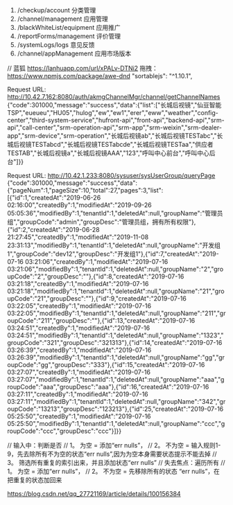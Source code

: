 1. /checkup/account      分类管理      
2. /channel/management      应用管理       
3. /blackWhiteList/equipment      应用推广       
4. /reportForms/management   评价管理         
5. /systemLogs/logs   意见反馈         
6. /channel/appManagement   应用市场版本         


// 蓝狐
https://lanhuapp.com/url/xPALv-DTNi2
拖拽：
https://www.npmjs.com/package/awe-dnd
"sortablejs": "^1.10.1",

Request URL: http://10.42.7.162:8080/auth/akmgChannelMgr/channel/getChannelNames
{"code":301000,"message":"success","data":{"list":["长城后视镜","仙豆智能TSP","eueueu","HU05","hulog","ew","ew1","erer","eww","weather","config-center","third-system-service","hufront-api","front-api","backend-api","srm-api","call-center","srm-operation-api","srm-app","srm-weixin","srm-dealer-app","srm-device","srm-operation","长城后视镜ab","长城后视镜TESTabc","长城后视镜TESTabcd","长城后视镜TESTabcde","长城后视镜TESTaa","供应者TESTAB","长城后视镜a","长城后视镜AAA","123","呼叫中心前台","呼叫中心后台"]}}

Request URL: http://10.42.1.233:8080/sysuser/sysUserGroup/queryPage
{"code":301000,"message":"success","data":{"pageNum":1,"pageSize":10,"total":27,"pages":3,"list":[{"id":1,"createdAt":"2019-06-26 02:16:00","createdBy":1,"modifiedAt":"2019-09-26 05:05:36","modifiedBy":1,"tenantId":1,"deletedAt":null,"groupName":"管理员组","groupCode":"admin","groupDesc":"管理员组，拥有所有权限"},{"id":2,"createdAt":"2019-06-28 21:27:45","createdBy":1,"modifiedAt":"2019-11-08 23:31:13","modifiedBy":1,"tenantId":1,"deletedAt":null,"groupName":"开发组1","groupCode":"dev12","groupDesc":"开发组1"},{"id":7,"createdAt":"2019-07-16 03:21:06","createdBy":1,"modifiedAt":"2019-07-16 03:21:06","modifiedBy":1,"tenantId":1,"deletedAt":null,"groupName":"2","groupCode":"2","groupDesc":""},{"id":8,"createdAt":"2019-07-16 03:21:18","createdBy":1,"modifiedAt":"2019-07-16 03:21:18","modifiedBy":1,"tenantId":1,"deletedAt":null,"groupName":"21","groupCode":"21","groupDesc":""},{"id":9,"createdAt":"2019-07-16 03:22:05","createdBy":1,"modifiedAt":"2019-07-16 03:22:05","modifiedBy":1,"tenantId":1,"deletedAt":null,"groupName":"211","groupCode":"211","groupDesc":""},{"id":13,"createdAt":"2019-07-16 03:24:51","createdBy":1,"modifiedAt":"2019-07-16 03:24:51","modifiedBy":1,"tenantId":1,"deletedAt":null,"groupName":"1323","groupCode":"321","groupDesc":"321313"},{"id":14,"createdAt":"2019-07-16 03:26:39","createdBy":1,"modifiedAt":"2019-07-16 03:26:39","modifiedBy":1,"tenantId":1,"deletedAt":null,"groupName":"gg","groupCode":"gg","groupDesc":"333"},{"id":15,"createdAt":"2019-07-16 03:27:07","createdBy":1,"modifiedAt":"2019-07-16 03:27:07","modifiedBy":1,"tenantId":1,"deletedAt":null,"groupName":"aaa","groupCode":"aaa","groupDesc":"aaa"},{"id":16,"createdAt":"2019-07-16 03:27:11","createdBy":1,"modifiedAt":"2019-07-16 03:27:11","modifiedBy":1,"tenantId":1,"deletedAt":null,"groupName":"342","groupCode":"13213","groupDesc":"123213"},{"id":25,"createdAt":"2019-07-16 05:25:50","createdBy":1,"modifiedAt":"2019-07-16 05:25:50","modifiedBy":1,"tenantId":1,"deletedAt":null,"groupName":"ccc","groupCode":"ccc","groupDesc":"ccc"}]}}


//  输入中：判断是否
//   1。 为空 = 添加“err nulls”，
//   2。 不为空 = 输入规则1-9，先去除所有不为空的状态“err nulls”,因为为空本身需要状态提示不能去掉
//   3。 筛选所有重复的索引出来，并且添加状态“err nulls”
// 失去焦点：遍历所有
//   1。 为空 = 添加“err nulls”，
//   2。 不为空 = 先移除所有的状态 “err nulls”，在把重复的状态加回来


https://blog.csdn.net/qq_27721169/article/details/100156384
